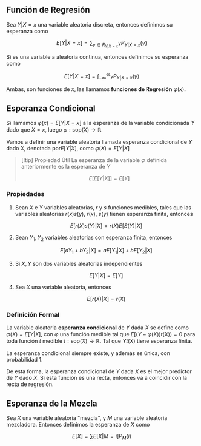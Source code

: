 ## Función de Regresión

Sea $Y | X = x$ una variable aleatoria discreta, entonces definimos su esperanza como

$$
E[Y | X = x] = \sum_{y \in R_{Y | X = x}} yP_{Y|X=x}(y)
$$

Si es una variable a aleatoria continua, entonces definimos su esperanza como

$$
E[Y | X = x] = \int_{-\infty}^\infty yP_{Y|X=x}(y)
$$

Ambas, son funciones de $x$, las llamamos **funciones de Regresión** $\varphi(x)$**.**

## Esperanza Condicional

Si llamamos $\varphi(x) = E[Y | X = x]$ a la esperanza de la variable condicionada $Y$ dado que $X = x$, luego $\varphi: \text{sop}(X) \to \mathbb{R}$

Vamos a definir una variable aleatoria llamada esperanza condicional de $Y$ dado $X$, denotada por$E[Y | X]$, como $\varphi(X) = E[Y | X]$

> [!tip] Propiedad Útil
> La esperanza de la variable $\varphi$ definida anteriormente es la esperanza de $Y$
> 
> $$
> E[E[Y|X]] = E[Y]
> $$

### Propiedades

1. Sean $X$ e $Y$ variables aleatorias, $r$ y $s$ funciones medibles, tales que las variables aleatorias $r(x)s(y)$, $r(x)$, $s(y)$ tienen esperanza finita, entonces

	$$
    E[r(X)s(Y) | X] = r(X)E[S(Y) |X]
    $$

2. Sean $Y_1, Y_2$ variables aleatorias con esperanza finita, entonces

	$$
    E[aY_1 + bY_2 | X] = aE[Y_1 | X] + bE[Y_2 | X]
    $$

3. Si $X, Y$ son dos variables aleatorias independientes

	$$
    E[Y|X] = E[Y]
    $$

4. Sea $X$ una variable aleatoria, entonces

	$$
    E[r(X) |X] = r(X)
    $$

### Definición Formal

La variable aleatoria **esperanza condicional** de $Y$ dada $X$ se define como $\varphi(X) = E[Y|X]$, con $\varphi$ una función medible tal que $E[(Y - \varphi(X))t(X)) = 0$ para toda función $t$ medible $t: \text{sop}(X) \to \mathbb{R}$. Tal que $Yt(X)$ tiene esperanza finita.

La esperanza condicional siempre existe, y además es única, con probabilidad $1$.

De esta forma, la esperanza condicional de $Y$ dada $X$ es el mejor predictor de $Y$ dado $X$. Si esta función es una recta, entonces va a coincidir con la recta de regresión.

## Esperanza de la Mezcla

Sea $X$ una variable aleatoria "mezcla", y $M$ una variable aleatoria mezcladora. Entonces definimos la esperanza de $X$ como

$$
E[X] = \sum E[X |M = i] P_M(i)
$$
